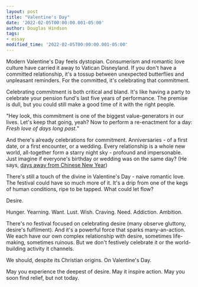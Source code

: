 ```yaml
---
layout: post
title: "Valentine's Day"
date: '2022-02-05T00:00:00.001-05:00'
author: Douglas Hindson
tags: 
- essay
modified_time: '2022-02-05T00:00:00.001-05:00'
---
```


Modern Valentine's Day feels dystopian. Consumerism and romantic love culture have carried it away to Vatican Disneyland. If you don't have a committed relationship, it's a tossup between unexpected butterflies and unpleasant reminders. For the committed, it's celebrating that commitment.

Celebrating commitment is both critical and bland. It's like having a party to celebrate your pension fund's last five years of performance. The premise is dull, but you could still make a good time of it with the right people.

"Hey look, this commitment is one of the biggest value-generators in our lives. Let's keep that going, yeah? Now to perform a re-enactment for a day: *Fresh love of days long past.*"

And there's already celebrations for commitment. Anniversaries - of a first date, or a first encounter, or a wedding. Every relationship is a whole new world, all-together form a starry night sky - profound and impersonable. Just imagine if everyone's birthday or wedding was on the same day? (He says, [days away from Chinese New Year](https://en.wikipedia.org/wiki/Chinese_New_Year#:~:text=The%20seventh%20day%2C%20traditionally%20known,for%20continued%20wealth%20and%20prosperity))

There's still a touch of the divine in Valentine's Day - naive romantic love. The festival could have so much more of it. It's a drip from one of the kegs of human conditions, ripe to be tapped. What could let flow?

Desire.

Hunger. Yearning. Want. Lust. Wish. Craving. Need. Addiction. Ambition.

There's no festival focused on celebrating desire (many observe gluttony, desire's fulfilment). And it's a powerful force that sparks many-an-action. We each have our own complex relationship with desire, sometimes life-making, sometimes ruinous. But we don't festively celebrate it or the world-building activity it channels.

We should, despite its Christian origins. On Valentine's Day.

May you experience the deepest of desire. May it inspire action. May you soon find relief, but not today.
